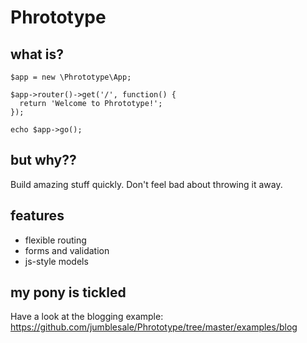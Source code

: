 Phrototype
=============

what is?
--------
```
$app = new \Phrototype\App;

$app->router()->get('/', function() {
  return 'Welcome to Phrototype!';
});

echo $app->go();
```
but why??
---------
Build amazing stuff quickly. Don't feel bad about throwing it away.

features
--------

- flexible routing
- forms and validation
- js-style models

my pony is tickled
------------------
Have a look at the blogging example: https://github.com/jumblesale/Phrototype/tree/master/examples/blog
